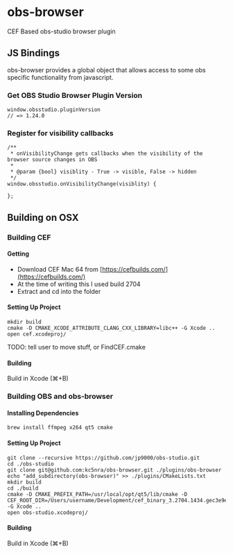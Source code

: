 # obs-browser

CEF Based obs-studio browser plugin

## JS Bindings

obs-browser provides a global object that allows access to some obs specific functionality from javascript.

### Get OBS Studio Browser Plugin Version
```
window.obsstudio.pluginVersion
// => 1.24.0
```

### Register for visibility callbacks
```
/**
 * onVisibilityChange gets callbacks when the visibility of the browser source changes in OBS
 *
 * @param {bool} visiblity - True -> visible, False -> hidden
 */
window.obsstudio.onVisibilityChange(visiblity) {
	
};
```

## Building on OSX

### Building CEF
#### Getting
*  Download CEF Mac 64 from [https://cefbuilds.com/](https://cefbuilds.com/)
  *  At the time of writing this I used build 2704
*  Extract and cd into the folder

#### Setting Up Project
```
mkdir build
cmake -D CMAKE_XCODE_ATTRIBUTE_CLANG_CXX_LIBRARY=libc++ -G Xcode ..
open cef.xcodeproj/
```

TODO: tell user to move stuff, or FindCEF.cmake

#### Building
Build in Xcode (⌘+B)

### Building OBS and obs-browser
#### Installing Dependencies
```
brew install ffmpeg x264 qt5 cmake
```

#### Setting Up Project
```
git clone --recursive https://github.com/jp9000/obs-studio.git
cd ./obs-studio
git clone git@github.com:kc5nra/obs-browser.git ./plugins/obs-browser
echo "add_subdirectory(obs-browser)" >> ./plugins/CMakeLists.txt
mkdir build
cd ./build
cmake -D CMAKE_PREFIX_PATH=/usr/local/opt/qt5/lib/cmake -D CEF_ROOT_DIR=/Users/username/Development/cef_binary_3.2704.1434.gec3e9ed_macosx64 -G Xcode ..
open obs-studio.xcodeproj/
```

#### Building
Build in Xcode (⌘+B)
